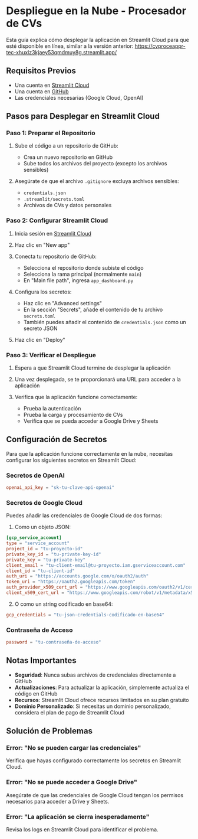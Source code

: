 # Despliegue en la Nube - Procesador de CVs

Esta guía explica cómo desplegar la aplicación en Streamlit Cloud para que esté disponible en línea, similar a la versión anterior: https://cvproceappr-tec-xhuxlz3kjaey53qmdmuy8g.streamlit.app/

## Requisitos Previos

- Una cuenta en [Streamlit Cloud](https://streamlit.io/cloud)
- Una cuenta en [GitHub](https://github.com)
- Las credenciales necesarias (Google Cloud, OpenAI)

## Pasos para Desplegar en Streamlit Cloud

### Paso 1: Preparar el Repositorio

1. Sube el código a un repositorio de GitHub:
   - Crea un nuevo repositorio en GitHub
   - Sube todos los archivos del proyecto (excepto los archivos sensibles)

2. Asegúrate de que el archivo `.gitignore` excluya archivos sensibles:
   - `credentials.json`
   - `.streamlit/secrets.toml`
   - Archivos de CVs y datos personales

### Paso 2: Configurar Streamlit Cloud

1. Inicia sesión en [Streamlit Cloud](https://streamlit.io/cloud)

2. Haz clic en "New app"

3. Conecta tu repositorio de GitHub:
   - Selecciona el repositorio donde subiste el código
   - Selecciona la rama principal (normalmente `main`)
   - En "Main file path", ingresa `app_dashboard.py`

4. Configura los secretos:
   - Haz clic en "Advanced settings"
   - En la sección "Secrets", añade el contenido de tu archivo `secrets.toml`
   - También puedes añadir el contenido de `credentials.json` como un secreto JSON

5. Haz clic en "Deploy"

### Paso 3: Verificar el Despliegue

1. Espera a que Streamlit Cloud termine de desplegar la aplicación

2. Una vez desplegada, se te proporcionará una URL para acceder a la aplicación

3. Verifica que la aplicación funcione correctamente:
   - Prueba la autenticación
   - Prueba la carga y procesamiento de CVs
   - Verifica que se pueda acceder a Google Drive y Sheets

## Configuración de Secretos

Para que la aplicación funcione correctamente en la nube, necesitas configurar los siguientes secretos en Streamlit Cloud:

### Secretos de OpenAI

```toml
openai_api_key = "sk-tu-clave-api-openai"
```

### Secretos de Google Cloud

Puedes añadir las credenciales de Google Cloud de dos formas:

1. Como un objeto JSON:
```toml
[gcp_service_account]
type = "service_account"
project_id = "tu-proyecto-id"
private_key_id = "tu-private-key-id"
private_key = "tu-private-key"
client_email = "tu-client-email@tu-proyecto.iam.gserviceaccount.com"
client_id = "tu-client-id"
auth_uri = "https://accounts.google.com/o/oauth2/auth"
token_uri = "https://oauth2.googleapis.com/token"
auth_provider_x509_cert_url = "https://www.googleapis.com/oauth2/v1/certs"
client_x509_cert_url = "https://www.googleapis.com/robot/v1/metadata/x509/tu-client-email%40tu-proyecto.iam.gserviceaccount.com"
```

2. O como un string codificado en base64:
```toml
gcp_credentials = "tu-json-credentials-codificado-en-base64"
```

### Contraseña de Acceso

```toml
password = "tu-contraseña-de-acceso"
```

## Notas Importantes

- **Seguridad**: Nunca subas archivos de credenciales directamente a GitHub
- **Actualizaciones**: Para actualizar la aplicación, simplemente actualiza el código en GitHub
- **Recursos**: Streamlit Cloud ofrece recursos limitados en su plan gratuito
- **Dominio Personalizado**: Si necesitas un dominio personalizado, considera el plan de pago de Streamlit Cloud

## Solución de Problemas

### Error: "No se pueden cargar las credenciales"

Verifica que hayas configurado correctamente los secretos en Streamlit Cloud.

### Error: "No se puede acceder a Google Drive"

Asegúrate de que las credenciales de Google Cloud tengan los permisos necesarios para acceder a Drive y Sheets.

### Error: "La aplicación se cierra inesperadamente"

Revisa los logs en Streamlit Cloud para identificar el problema.
